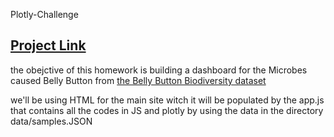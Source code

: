 Plotly-Challenge

<h2><a href="https://flbpilot.github.io/homework-14/">Project Link</a></h2>

the obejctive of this homework is building a dashboard for the Microbes caused Belly Button from <a href="http://robdunnlab.com/projects/belly-button-biodiversity/">the Belly Button Biodiversity dataset</a> 

we'll be using HTML for the main site witch it will be populated by the app.js that contains all the codes in JS and plotly by using the data in the directory data/samples.JSON